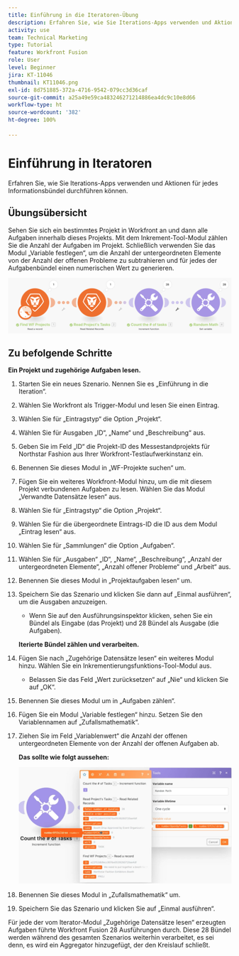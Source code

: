 ```yaml
---
title: Einführung in die Iteratoren-Übung
description: Erfahren Sie, wie Sie Iterations-Apps verwenden und Aktionen für jedes Informationsbündel durchführen können.
activity: use
team: Technical Marketing
type: Tutorial
feature: Workfront Fusion
role: User
level: Beginner
jira: KT-11046
thumbnail: KT11046.png
exl-id: 8d751885-372a-4716-9542-079cc3d36caf
source-git-commit: a25a49e59ca483246271214886ea4dc9c10e8d66
workflow-type: ht
source-wordcount: '382'
ht-degree: 100%

---
```


# Einführung in Iteratoren

Erfahren Sie, wie Sie Iterations-Apps verwenden und Aktionen für jedes Informationsbündel durchführen können.

## Übungsübersicht

Sehen Sie sich ein bestimmtes Projekt in Workfront an und dann alle Aufgaben innerhalb dieses Projekts. Mit dem Inkrement-Tool-Modul zählen Sie die Anzahl der Aufgaben im Projekt. Schließlich verwenden Sie das Modul „Variable festlegen“, um die Anzahl der untergeordneten Elemente von der Anzahl der offenen Probleme zu subtrahieren und für jedes der Aufgabenbündel einen numerischen Wert zu generieren.

![Einführung in Iteratoren Bild 1](../12-exercises/assets/introduction-to-iterators-walkthrough-1.png)

## Zu befolgende Schritte

**Ein Projekt und zugehörige Aufgaben lesen.**

1. Starten Sie ein neues Szenario. Nennen Sie es „Einführung in die Iteration“.
1. Wählen Sie Workfront als Trigger-Modul und lesen Sie einen Eintrag.
1. Wählen Sie für „Eintragstyp“ die Option „Projekt“.
1. Wählen Sie für Ausgaben „ID“, „Name“ und „Beschreibung“ aus.
1. Geben Sie im Feld „ID“ die Projekt-ID des Messestandprojekts für Northstar Fashion aus Ihrer Workfront-Testlaufwerkinstanz ein.
1. Benennen Sie dieses Modul in „WF-Projekte suchen“ um.
1. Fügen Sie ein weiteres Workfront-Modul hinzu, um die mit diesem Projekt verbundenen Aufgaben zu lesen. Wählen Sie das Modul „Verwandte Datensätze lesen“ aus.
1. Wählen Sie für „Eintragstyp“ die Option „Projekt“.
1. Wählen Sie für die übergeordnete Eintrags-ID die ID aus dem Modul „Eintrag lesen“ aus.
1. Wählen Sie für „Sammlungen“ die Option „Aufgaben“.
1. Wählen Sie für „Ausgaben“ „ID“, „Name“, „Beschreibung“, „Anzahl der untergeordneten Elemente“, „Anzahl offener Probleme“ und „Arbeit“ aus.
1. Benennen Sie dieses Modul in „Projektaufgaben lesen“ um.
1. Speichern Sie das Szenario und klicken Sie dann auf „Einmal ausführen“, um die Ausgaben anzuzeigen.

   + Wenn Sie auf den Ausführungsinspektor klicken, sehen Sie ein Bündel als Eingabe (das Projekt) und 28 Bündel als Ausgabe (die Aufgaben).

   **Iterierte Bündel zählen und verarbeiten.**

1. Fügen Sie nach „Zugehörige Datensätze lesen“ ein weiteres Modul hinzu. Wählen Sie ein Inkrementierungsfunktions-Tool-Modul aus.

   + Belassen Sie das Feld „Wert zurücksetzen“ auf „Nie“ und klicken Sie auf „OK“.

1. Benennen Sie dieses Modul um in „Aufgaben zählen“.
1. Fügen Sie ein Modul „Variable festlegen“ hinzu. Setzen Sie den Variablennamen auf „Zufallsmathematik“.
1. Ziehen Sie im Feld „Variablenwert“ die Anzahl der offenen untergeordneten Elemente von der Anzahl der offenen Aufgaben ab.

   **Das sollte wie folgt aussehen:**

   ![Einführung in Iteratoren Bild 2](../12-exercises/assets/introduction-to-iterators-walkthrough-2.png)

1. Benennen Sie dieses Modul in „Zufallsmathematik“ um.
1. Speichern Sie das Szenario und klicken Sie auf „Einmal ausführen“.

Für jede der vom Iterator-Modul „Zugehörige Datensätze lesen“ erzeugten Aufgaben führte Workfront Fusion 28 Ausführungen durch. Diese 28 Bündel werden während des gesamten Szenarios weiterhin verarbeitet, es sei denn, es wird ein Aggregator hinzugefügt, der den Kreislauf schließt.
